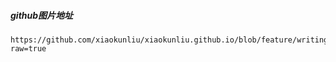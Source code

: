 ##### github图片地址

```text
https://github.com/xiaokunliu/xiaokunliu.github.io/blob/feature/writing/websites/zimages/io/edage_triigger.jpg?raw=true


```
